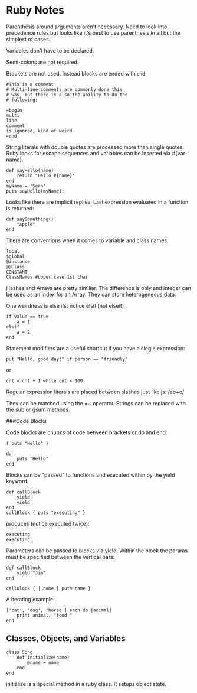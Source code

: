 Ruby Notes
==============

Parenthesis around arguments aren't necessary. Need to look into precedence rules but looks like it's best to use parenthesis in all but the simplest of cases.

Variables don't have to be declared.

Semi-colons are not required.

Brackets are not used. Instead blocks are ended with `end`

    #This is a comment
    # Multi-line comments are commonly done this
    # way, but there is also the ability to do the
    # following:

    =begin
    multi
    line
    comment
    is ignored, kind of weird
    =end

String literals with double quotes are processed more than single quotes. Ruby looks for escape sequences and variables can be inserted via #{var-name}.

    def sayHello(name)
        return "Hello #{name}"
    end
    myName = 'Sean'
    puts sayHello(myName);

Looks like there are implicit replies. Last expression evaluated in a function is returned:

    def saySomething()
        "Apple"
    end

There are conventions when it comes to variable and class names.

    local
    $global
    @instance
    @@class
    CONSTANT
    ClassNames #Upper case 1st char

Hashes and Arrays are pretty similiar. The difference is only and integer can be used as an index for an Array. They can store heterogeneous data.

One weirdness is else ifs: notice elsif (not elseif)

    if value == true
        a = 1
    elsif
        a = 2
    end

Statement modifiers are a useful shortcut if you have a single expression:

    put "Hello, good day!" if person == "friendly"

or

    cnt = cnt + 1 while cnt < 100

Regular expression literals are placed between slashes just like js: /ab+c/

They can be matched using the =~ operator.
Strings can be replaced with the sub or gsum methods.

###Code Blocks

Code blocks are chunks of code between brackets or do and end:

    { puts "Hello" }

    do
        puts "Hello"
    end

Blocks can be "passed" to functions and executed within by the yield keyword.

    def callBlock
        yield
        yield
    end
    callBlock { puts "executing" }

produces (notice executed twice):

    executing
    executing

Parameters can be passed to blocks via yield. Within the block the params must be specified between the vertical bars:

    def callBlock
        yield "Jim"
    end

    callBlock { | name | puts name }

A iterating example:

    ['cat', 'dog', 'horse'].each do |animal|
        print animal, "food "
    end

## Classes, Objects, and Variables

    class Song
        def initialize(name)
            @name = name
        end
    end
initialize is a special method in a ruby class. It setups object state.

